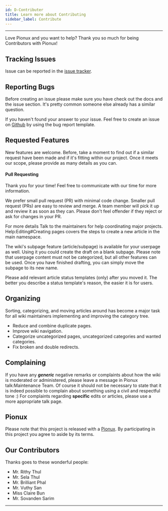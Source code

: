 ```yaml
---
id: D-Contributer
title: Learn more about Contributing
sidebar_label: Contribute
---
```

---
Love Pionux and you want to help? Thank you so much for being Contributors with Pionux!
## Tracking Issues
Issue can be reported in the [issue tracker](https://github.com/koompi/users-guide/issues).

## Reporting Bugs
Before creating an issue please make sure you have check out the docs and the issue section. It's pretty common someone else already has a similar question.

If you haven't found your answer to your issue. Feel free to create an issue on [Github](https://github.com/koompi/users-guide/issues) by using the bug report template.

## Requested Features 
New features are welcome. Before, take a moment to find out if a similar request have been made and if it's fitting within our project. Once it meets our scope, please provide as many details as you can.
#### Pull Requesting

Thank you for your time!  Feel free to communicate with our time for more information.  

We prefer small pull request (PR) with minimal code change. Smaller pull request (PRs) are easy to review and merge. A team member will pick it up and review it as soon as they can. Please don't feel offender if they reject or ask for changes in your PR.

For more details Talk to the maintainers for help coordinating major projects.
Help:Editing#Creating pages covers the steps to create a new article in the main namespace.

The wiki's subpage feature (article/subpage) is available for your userpage as well. Using it you could create the draft on a blank subpage. Please note that userpage content must not be categorized, but all other features can be used. Once you have finished drafting, you can simply move the subpage to its new name.

Please add relevant article status templates (only) after you moved it. The better you describe a status template's reason, the easier it is for users.

## Organizing

Sorting, categorizing, and moving articles around has become a major task for all wiki maintainers implementing and improving the category tree.

- Reduce and combine duplicate pages.
- Improve wiki navigation.
- Categorize uncategorized pages, uncategorized categories and wanted categories.
- Fix broken and double redirects. 


## Complaining
If you have any ***generic*** negative remarks or complaints about how the wiki is moderated or administered, please leave a message in Pionux talk:Maintenance Team. Of course it should not be necessary to state that it is indeed possible to complain about something using a civil and respectful tone :) For complaints regarding **specific** edits or articles, please use a more appropriate talk page.

## Pionux

Please note that this project is released with a [Pionux](https://pionux.org/). By participating in this project you agree to aside by its terms.
## Our Contributors
Thanks goes to these wonderful people:
- Mr. Rithy Thul
- Mr. Sela Thul
- Mr. Brilliant Phal
- Mr. Vuthy San
- Miss Claire Bun
- Mr. Sovanden Sarim

---

